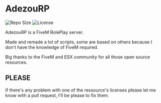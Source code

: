 # AdezouRP
![Repo Size](https://img.shields.io/github/repo-size/AvaN0x/AdezouRP?logo=github)
![License](https://img.shields.io/github/license/AvaN0x/AdezouRP?logo=github)

AdezouRP is a FiveM RolePlay server.

Made and remade a lot of scripts, some are based on others because I don't have the knowledge of FiveM required.

Big thanks to the FiveM and ESX community for all those open source resources.

## PLEASE

If there's any problem with one of the ressource's licenses please let me know with a pull request, I'll be please to fix them.
